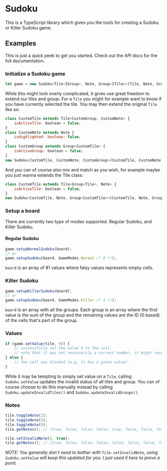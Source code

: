 # Sudoku

This is a TypeScript library which gives you the tools for creating a Sudoku or Killer Sudoku game.

## Examples
This is just a quick peek to get you started. Check out the API docs for the full documentation.

### Initialize a Sudoku game
```js
let game = new Sudoku<Tile<IGroup>, Note, Group<ITile>>(Tile, Note, Group);
```

While this might look overly complicated, it gives use great freedom to extend our tiles and group.
For a `Tile` you might for example want to know if you have currently selected the tile. You may then extend the original `Tile` like so:

```js
class CustomTile extends Tile<CustomGroup, CustomNote> {
    isActiveTile: boolean = false;
}
class CustomNote extends Note {
    isHighlighted: boolean: false;
}
class CustomGroup extends Group<CustomTile> {
    isActiveGroup: boolean = false;
}
new Sudoku<CustomTile, CustomNote, CustomGroup>(CustomTile, CustomNote, CustomGroup);
```

And you can of course also mix and match as you wish, for example maybe you just wanna extends the Tile class:

```js
class CustomTile extends Tile<Group<Tile>, Note> {
    isActiveTile: boolean = false;
}
new Sudoku<CustomTile, Note, Group<CustomTile>>(CustomTile, Note, Group);
```

### Setup a board
There are currently two type of modes supported. Regular Sudoku, and Killer Sudoku.

#### Regular Sudoku
```js
game.setupNormalSudoku(board);
// or
game.setupSudoku(board, GameModes.Normal /* 0 */);
```
`board` is an array of 81 values where falsy values represents empty cells.

### Killer Sudoku
```js
game.setupKillerSudoku(board);
// or
game.setupSudoku(board, GameModes.Killer /* 1 */);
```
`board` is an array with all the groups. Each group is an array where the first value is the sum of the group and the remaining values are the ID (0 based) of the cells that's part of the group.

### Values
```js
if (game.setValue(tile, 9)) {
    // successfully set the value 9 to the cell.
    // note that it was not necessarily a correct number, it might result in some tiles being invalid, including itself.
} else {
    // the cell was blocked (e.g. it has a given value).
}
```
While it may be tempting to simply set value on a `Tile`, calling `Sudoku.setValue` updates the invalid status of all tiles and group.
You can of course choose to do this manually instead by calling `Sudoku.updateInvalidTiles()` and `Sudoku.updateInvalidGroups()`.

### Notes
```js
tile.toggleNote(1);
tile.toggleNote(5);
tile.toggleNote(9);
tile.getNotes(); // [true, false, false, false, true, false, false, false, true];

tile.setInvalidNote(5, true);
tile.getNotes(); // [true, false, false, false, false, false, false, false, true];
```

*NOTE: You generally don't need to bother with `Tile.setInvalidNote`, using `Sudoku.setValue` will keep this updated for you. I just used it here to prove a point.*

